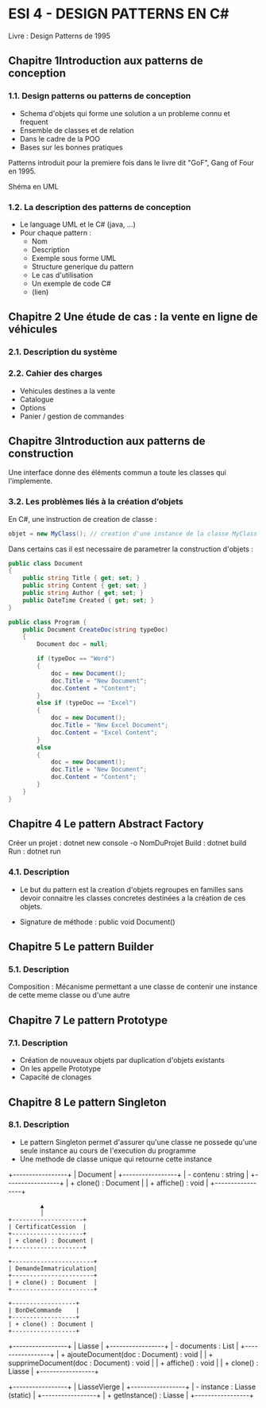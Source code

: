 # ESI 4 - DESIGN PATTERNS EN C#

Livre : Design Patterns de 1995

## Chapitre 1​ Introduction aux patterns de conception

### 1.1. Design patterns ou patterns de conception

- Schema d'objets qui forme une solution a un probleme connu et frequent
- Ensemble de classes et de relation
- Dans le cadre de la POO
- Bases sur les bonnes pratiques

Patterns introduit pour la premiere fois dans le livre dit "GoF", Gang of Four en 1995.

Shéma en UML

### 1.2. La description des patterns de conception

- Le language UML et le C# (java, ...)
- Pour chaque pattern :
    - Nom
    - Description
    - Exemple sous forme UML
    - Structure generique du pattern
    - Le cas d'utilisation
    - Un exemple de code C#
    - (lien)


## ​​Chapitre 2 ​Une étude de cas : la vente en ligne de véhicules

### 2.1. Description du système

### ​2.2. Cahier des charges

- Vehicules destines a la vente
- Catalogue
- Options
- Panier / gestion de commandes

## ​​​​Chapitre 3​ Introduction aux patterns de construction

Une interface donne des éléments commun a toute les classes qui l'implemente.

### 3.2. Les problèmes liés à la création d’objets

En C#, une instruction de creation de classe :
```csharp
objet = new MyClass(); // creation d'une instance de la classe MyClass
```

Dans certains cas il est necessaire de parametrer la construction d'objets :

```csharp
public class Document
{
    public string Title { get; set; }
    public string Content { get; set; }
    public string Author { get; set; }
    public DateTime Created { get; set; }
}

public class Program {
    public Document CreateDoc(string typeDoc)
    {
        Document doc = null;

        if (typeDoc == "Word")
        {
            doc = new Document();
            doc.Title = "New Document";
            doc.Content = "Content";
        }
        else if (typeDoc == "Excel")
        {
            doc = new Document();
            doc.Title = "New Excel Document";
            doc.Content = "Excel Content";
        }
        else
        {
            doc = new Document();
            doc.Title = "New Document";
            doc.Content = "Content";
        }
    }
}

```

## Chapitre 4 Le pattern Abstract Factory

Créer un projet : dotnet new console -o NomDuProjet
Build : dotnet build
Run : dotnet run

### 4.1. Description

- Le but du pattern est la creation d'objets regroupes en familles sans devoir connaitre les classes concretes destinées a la création de ces objets.

- Signature de méthode : public void Document()

## Chapitre 5​ Le pattern Builder

### 5.1. Description

Composition : Mécanisme permettant a une classe de contenir une instance de cette meme classe ou d'une autre

## Chapitre 7 Le pattern Prototype

### 7.1. Description

- Création de nouveaux objets par duplication d'objets existants
- On les appelle Prototype
- Capacité de clonages 


## Chapitre 8 Le pattern Singleton

### 8.1. Description

- Le pattern Singleton permet d'assurer qu'une classe ne possede qu'une seule instance au cours de l'execution du programme
- Une methode de classe unique qui retourne cette instance

+-----------------+
|    Document     |
+-----------------+
| - contenu : string |
+-----------------+
| + clone() : Document |
| + affiche() : void   |
+-----------------+

             ▲
             │
    +--------------------+
    | CertificatCession  |
    +--------------------+
    | + clone() : Document |
    +--------------------+

    +-----------------------+
    | DemandeImmatriculation|
    +-----------------------+
    | + clone() : Document  |
    +-----------------------+

    +------------------+
    | BonDeCommande    |
    +------------------+
    | + clone() : Document |
    +------------------+

+-----------------+
|     Liasse      |
+-----------------+
| - documents : List<Document> |
+-----------------+
| + ajouteDocument(doc : Document) : void |
| + supprimeDocument(doc : Document) : void |
| + affiche() : void                        |
| + clone() : Liasse                        |
+-----------------+

+-----------------+
|   LiasseVierge  |
+-----------------+
| - instance : Liasse (static) |
+-----------------+
| + getInstance() : Liasse     |
+-----------------+
